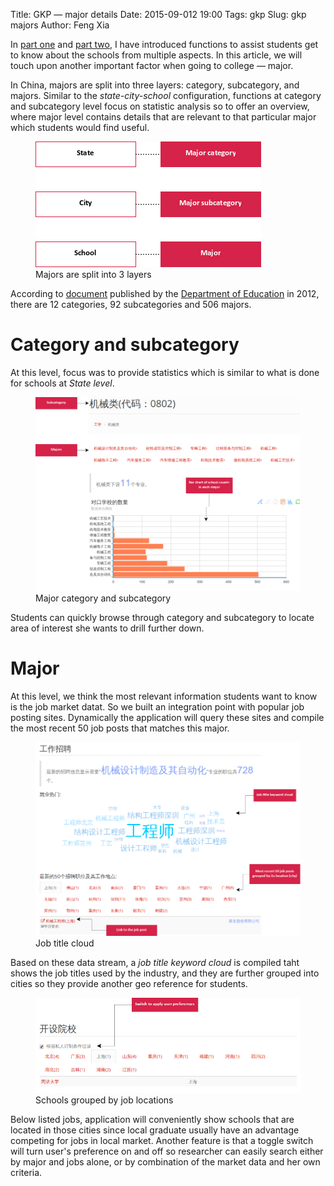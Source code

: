 Title: GKP &mdash; major details
Date: 2015-09-012 19:00
Tags: gkp
Slug: gkp majors
Author: Feng Xia


In [part one]({filename}/workspace/gkp/introduction.md) and [part
two]({filename}/workspace/gkp/schools.md), I have introduced functions
to assist students get to know about the schools from multiple
aspects. In this article, we will touch upon another important factor
when going to college &mdash; major.

In China, majors are split into three layers: category, subcategory,
and majors. Similar to the _state-city-school_ configuration,
functions at category and subcategory level focus on statistic
analysis so to offer an overview, where major level contains details
that are relevant to that particular major which students would find
useful.

<figure class="s12 center">
    <img src="/images/gkp_major_setup.png"/>
    <figcaption>Majors are split into 3 layers</figcaption>
</figure>

According to [document]({attach}/downloads/20121012084054830.pdf)
published by the [Department of Education][] in 2012, there are 12
categories, 92 subcategories and 506 majors.

# Category and subcategory

At this level, focus was to provide statistics which is similar to
what is done for schools at _State level_.

<figure class="s12 center">
    <img src="/images/gkp_18.png"/>
    <figcaption>Major category and subcategory</figcaption>
</figure>

Students can quickly browse through category and subcategory to locate
area of interest she wants to drill further down.

[department of education]: http://www.moe.gov.cn/publicfiles/business/htmlfiles/moe/s3882/201210/xxgk_143152.html

# Major

At this level, we think the most relevant information students want to
know is the job market datat.  So we built an integration point with
popular job posting sites. Dynamically the application will query
these sites and compile the most recent 50 job posts that matches this
major.


<figure class="s12 center">
    <img src="/images/gkp_19.png"/>
    <figcaption>Job title cloud</figcaption>
</figure>

Based on these data stream, a _job title keyword cloud_ is compiled
taht shows the job titles used by the industry, and they are further
grouped into cities so they provide another geo reference for
students.

<figure class="s12 center">
    <img  src="/images/gkp_20.png"/>
    <figcaption>Schools grouped by job locations</figcaption>
</figure>

Below listed jobs, application will conveniently show schools that are
located in those cities since local graduate usually have an advantage
competing for jobs in local market. Another feature is that a toggle
switch will turn user's preference on and off so researcher can easily
search either by major and jobs alone, or by combination of the market
data and her own criteria.
